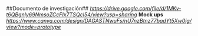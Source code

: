 
##Documento de investigación##
_https://drive.google.com/file/d/1MKv-t6QBgnly69NmsoZCcFIx7TSQcI54/view?usp=sharing_
**Mock ups**
_https://www.canva.com/design/DAGASTNwuFs/nU7nzBtnz77badYt5Xw0ig/view?mode=prototype_
